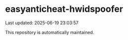 # easyanticheat-hwidspoofer

Last updated: 2025-06-19 23:03:57

This repository is automatically maintained.
